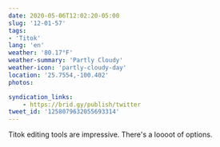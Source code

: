 ```yaml
---
date: 2020-05-06T12:02:20-05:00
slug: '12-01-57'
tags:
- 'Titok'
lang: 'en'
weather: '80.17°F'
weather-summary: 'Partly Cloudy'
weather-icon: 'partly-cloudy-day'
location: '25.7554,-100.402'
photos:

syndication_links:
    - https://brid.gy/publish/twitter
tweet_id: '1258079632055693314'
---
```

Titok editing tools are impressive. There's a loooot of options.


